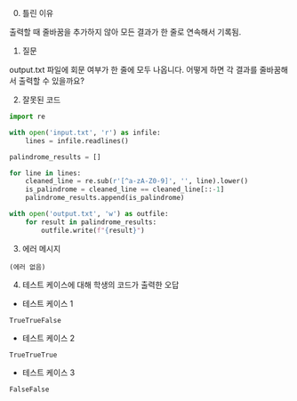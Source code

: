 0. 틀린 이유

출력할 때 줄바꿈을 추가하지 않아 모든 결과가 한 줄로 연속해서 기록됨.

1. 질문

output.txt 파일에 회문 여부가 한 줄에 모두 나옵니다. 어떻게 하면 각 결과를 줄바꿈해서 출력할 수 있을까요?

2. 잘못된 코드

```python
import re

with open('input.txt', 'r') as infile:
    lines = infile.readlines()

palindrome_results = []

for line in lines:
    cleaned_line = re.sub(r'[^a-zA-Z0-9]', '', line).lower()
    is_palindrome = cleaned_line == cleaned_line[::-1]
    palindrome_results.append(is_palindrome)

with open('output.txt', 'w') as outfile:
    for result in palindrome_results:
        outfile.write(f"{result}")
```

3. 에러 메시지

```
(에러 없음)
```

4. 테스트 케이스에 대해 학생의 코드가 출력한 오답

- 테스트 케이스 1

```
TrueTrueFalse
```

- 테스트 케이스 2

```
TrueTrueTrue
```

- 테스트 케이스 3

```
FalseFalse
```